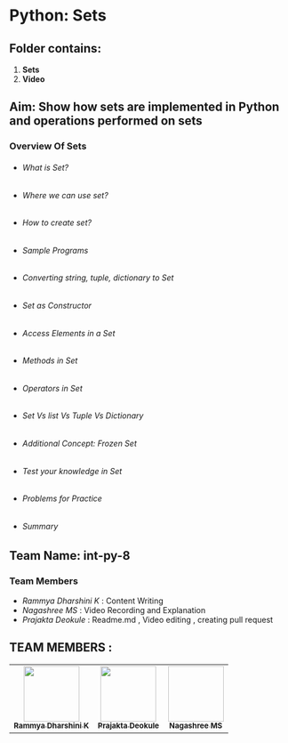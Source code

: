 # Python: Sets
## **Folder contains**:
1. **Sets** 
2. **Video**

## **Aim**: **Show how sets are implemented in Python and operations performed on sets**
### Overview Of Sets
* ###### What is Set?
* ###### Where we can use set?  
* ###### How to create set?
* ###### Sample Programs
* ###### Converting string, tuple, dictionary to Set
* ###### Set as Constructor
* ###### Access Elements in a Set
* ###### Methods in Set
* ###### Operators in Set
* ###### Set Vs list Vs Tuple Vs Dictionary
* ###### Additional Concept: Frozen Set
* ###### Test your knowledge in Set
* ###### Problems for Practice
* ###### Summary

## **Team Name**: int-py-8

### Team Members
* *Rammya Dharshini K*   :   Content Writing
* *Nagashree MS*   :   Video Recording and Explanation
* *Prajakta Deokule*   :   Readme.md , Video editing , creating pull request

## TEAM MEMBERS : 

<table>
  <tr>
    <td align="center"><a href="https://github.com/rammya29"><img src="https://avatars.githubusercontent.com/u/70591317?v=4" height="100px" width="100px"/><br/><sub><b>Rammya Dharshini K</b></sub></a></td>
    <td align="center"><a href="https://github.com/Prajakta456"><img src="https://avatars.githubusercontent.com/u/70521908?v=4" height="100px" width="100px"/><br/><sub><b>Prajakta Deokule</b></sub></a></td>
    <td align="center"><a href=""><img src=" " height="100px" width="100px"/><br/><sub><b>Nagashree MS</b></sub></a></td>
   
 </tr>






